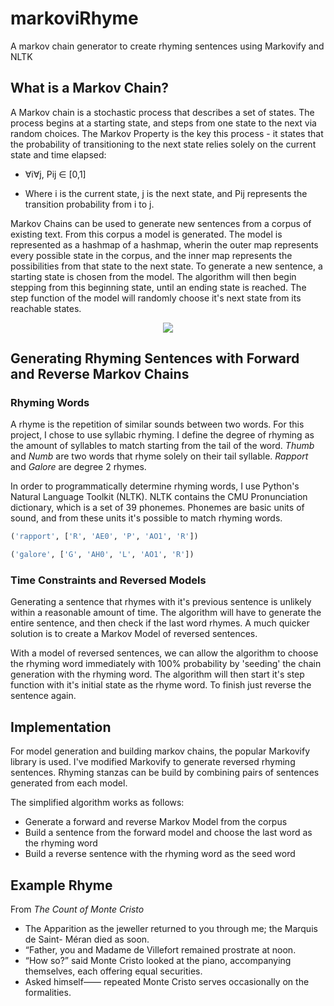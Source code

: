 # markoviRhyme
A markov chain generator to create rhyming sentences using Markovify and NLTK

## What is a Markov Chain?
A Markov chain is a stochastic process that describes a set of states. The process begins at a starting state, and steps from one state to the next via random choices. The Markov Property is the key this process - it states that the probability of transitioning to the next state relies solely on the current state and time elapsed:

* ∀i∀j, Pij ∈ [0,1]

* Where i is the current state, j is the next state, and Pij represents the transition probability from i to j. </center>
 


Markov Chains can be used to generate new sentences from a corpus of existing text. From this corpus a model is generated. The model is represented as a hashmap of a hashmap, wherin the outer map represents every possible state in the corpus, and the inner map represents the possibilities from that state to the next state. To generate a new sentence, a starting state is chosen from the model. The algorithm will then begin stepping from this beginning state, until an ending state is reached. The step function of the model will randomly choose it's next state from its reachable states.

<p align="center">
  <img src="http://i.imgur.com/kCnOEiV.png">
</p>

## Generating Rhyming Sentences with Forward and Reverse Markov Chains

### Rhyming Words

A rhyme is the repetition of similar sounds between two words. For this project, I chose to use syllabic rhyming. I define the degree of rhyming as the amount of syllables to match starting from the tail of the word. *Thumb* and *Numb* are two words that rhyme solely on their tail syllable. *Rapport* and *Galore* are degree 2 rhymes. 

In order to programmatically determine rhyming words, I use Python's Natural Language Toolkit (NLTK). NLTK contains the CMU Pronunciation dictionary, which is a set of 39 phonemes. Phonemes are basic units of sound, and from these units it's possible to match rhyming words. 

 ```python
('rapport', ['R', 'AE0', 'P', 'AO1', 'R'])

('galore', ['G', 'AH0', 'L', 'AO1', 'R'])
```

### Time Constraints and Reversed Models

Generating a sentence that rhymes with it's previous sentence is unlikely within a reasonable amount of time. The algorithm will have to generate the entire sentence, and then check if the last word rhymes. A much quicker solution is to create a Markov Model of reversed sentences.

With a model of reversed sentences, we can allow the algorithm to choose the rhyming word immediately with 100% probability by 'seeding' the chain generation with the rhyming word. The algorithm will then start it's step function with it's initial state as the rhyme word. To finish just reverse the sentence again.

## Implementation

For model generation and building markov chains, the popular Markovify library is used. I've modified Markovify to generate reversed rhyming sentences. Rhyming stanzas can be build by combining pairs of sentences generated from each model.

The simplified algorithm works as follows:
* Generate a forward and reverse Markov Model from the corpus
* Build a sentence from the forward model and choose the last word as the rhyming word
* Build a reverse sentence with the rhyming word as the seed word


## Example Rhyme

From *The Count of Monte Cristo*
* The Apparition as the jeweller returned to you through me; the Marquis de Saint- Méran died as soon.
* “Father, you and Madame de Villefort remained prostrate at noon.
* “How so?” said Monte Cristo looked at the piano, accompanying themselves, each offering equal securities.
* Asked himself—— repeated Monte Cristo serves occasionally on the formalities.
